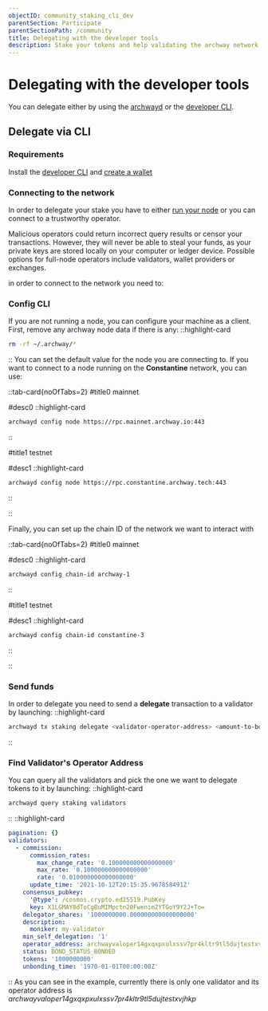```yaml
---
objectID: community_staking_cli_dev
parentSection: Participate
parentSectionPath: /community
title: Delegating with the developer tools
description: Stake your tokens and help validating the archway network with the cli
---
```


# Delegating with the developer tools

You can delegate either by using the [archwayd](/developers/developer-tools/daemon) or the [developer CLI](/developers/developer-tools/developer-cli).

## Delegate via CLI

### **Requirements**

Install the [developer CLI](/developers/developer-tools/developer-cli) and [create a wallet](/community/wallet-setup/dev-setup)


### **Connecting to the network**

In order to delegate your stake you have to either [run your node](/validators/running-a-node/prerequisites) or you can connect to a trustworthy operator.

Malicious operators could return incorrect query results or censor your transactions. However, they will never be able to steal your funds, as your private keys are stored locally on your computer or ledger device. Possible options for full-node operators include validators, wallet providers or exchanges.

in order to connect to the network you need to: 

### **Config CLI**

If you are not running a node, you can configure your machine as a client.
First, remove any archway node data if there is any:
::highlight-card

```bash
rm -rf ~/.archway/*
```

::
You can set the default value for the node you are connecting to. If you want to connect to a node running on the **Constantine** network, you can use:





::tab-card{noOfTabs=2}
#title0
mainnet

#desc0
::highlight-card

```bash
archwayd config node https://rpc.mainnet.archway.io:443

```

::

#title1
testnet

#desc1
::highlight-card

```bash
archwayd config node https://rpc.constantine.archway.tech:443

```

::

::













Finally, you can set up the chain ID of the network we want to interact with


::tab-card{noOfTabs=2}
#title0
mainnet

#desc0
::highlight-card

```bash
archwayd config chain-id archway-1

```

::

#title1
testnet

#desc1
::highlight-card

```bash
archwayd config chain-id constantine-3

```

::

::

### **Send funds**

In order to delegate you need to send a **delegate** transaction to a validator by launching:
::highlight-card

```sh
archwayd tx staking delegate <validator-operator-address> <amount-to-bond> --from <your-key-name>
```

::




### **Find Validator's Operator Address**

You can query all the validators and pick the one we want to delegate tokens to it by launching:
::highlight-card

```bash
archwayd query staking validators
```

::
::highlight-card

```yml
pagination: {}
validators:
  - commission:
      commission_rates:
        max_change_rate: '0.100000000000000000'
        max_rate: '0.100000000000000000'
        rate: '0.010000000000000000'
      update_time: '2021-10-12T20:15:35.967858491Z'
    consensus_pubkey:
      '@type': /cosmos.crypto.ed25519.PubKey
      key: X1LGMAY8dToCgBuMIMpctn20Fwenim2YTGoY9Y2J+To=
    delegator_shares: '1000000000.000000000000000000'
    description:
      moniker: my-validator
    min_self_delegation: '1'
    operator_address: archwayvaloper14gxqxpxulxssv7pr4kltr9tl5dujtestxvjhkp
    status: BOND_STATUS_BONDED
    tokens: '1000000000'
    unbonding_time: '1970-01-01T00:00:00Z'
```

::
As you can see in the example, currently there is only one validator and its operator address is *archwayvaloper14gxqxpxulxssv7pr4kltr9tl5dujtestxvjhkp*